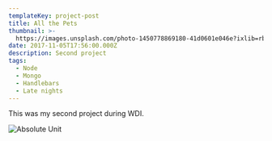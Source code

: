 ```yaml
---
templateKey: project-post
title: All the Pets
thumbnail: >-
  https://images.unsplash.com/photo-1450778869180-41d0601e046e?ixlib=rb-1.2.1&ixid=eyJhcHBfaWQiOjEyMDd9&auto=format&fit=crop&w=300&q=80
date: 2017-11-05T17:56:00.000Z
description: Second project
tags:
  - Node
  - Mongo
  - Handlebars
  - Late nights
---
```


This was my second project during WDI.

![Absolute Unit](/img/absolute-unit-1.jpg)
